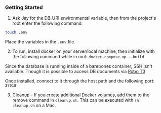 ### Getting Started

1.  Ask Jay for the DB_URI environmental variable, then from the project's root enter the following command:

```sh
touch .env
```

Place the variables in the `.env` file.

2.  To run, install docker on your server/local machine, then initialize with the following command while in root:
    `docker-compose up --build`

Since the database is running inside of a barebones container, SSH isn't available. Though it is possible to access DB documents via [Robo T3](https://robomongo.org/download)

Once installed, connect to it through the host path and the following port: `27018`

3.  Cleanup - If you create additional Docker volumes, add them to the remove command in `cleanup.sh`. This can be executed with `sh cleanup.sh` on a Mac.

